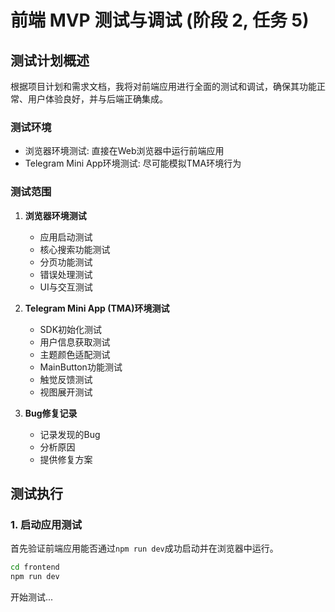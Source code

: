 # 前端 MVP 测试与调试 (阶段 2, 任务 5)

## 测试计划概述

根据项目计划和需求文档，我将对前端应用进行全面的测试和调试，确保其功能正常、用户体验良好，并与后端正确集成。

### 测试环境

- 浏览器环境测试: 直接在Web浏览器中运行前端应用
- Telegram Mini App环境测试: 尽可能模拟TMA环境行为

### 测试范围

1. **浏览器环境测试**
   - 应用启动测试
   - 核心搜索功能测试
   - 分页功能测试
   - 错误处理测试
   - UI与交互测试

2. **Telegram Mini App (TMA)环境测试**
   - SDK初始化测试
   - 用户信息获取测试
   - 主题颜色适配测试
   - MainButton功能测试
   - 触觉反馈测试
   - 视图展开测试

3. **Bug修复记录**
   - 记录发现的Bug
   - 分析原因
   - 提供修复方案

## 测试执行

### 1. 启动应用测试

首先验证前端应用能否通过`npm run dev`成功启动并在浏览器中运行。

```bash
cd frontend
npm run dev
```

开始测试...